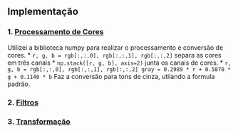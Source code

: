 ## Implementação

### 1. [Processamento de Cores](cores/script.py)
Utilizei a biblioteca numpy para realizar o processamento e conversão de cores.
    * ```r, g, b = rgb[:,:,0], rgb[:,:,1], rgb[:,:,2]``` separa as cores em três canais
    * ```np.stack([r, g, b], axis=2)``` junta os canais de cores.
    * ```r, g, b = rgb[:,:,0], rgb[:,:,1], rgb[:,:,2] gray = 0.2989 * r + 0.5870 * g + 0.1140 * b``` Faz a conversão para tons de cinza, utilando a formula padrão.
    

### 2. [Filtros](filtros/script.py)


### 3. [Transformação](transformacao/script.py)


